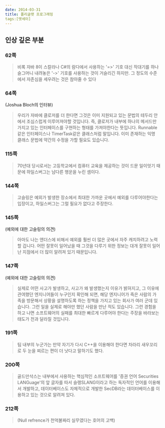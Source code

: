 ```yaml
---
date: 2014-03-31
title: 폴리글랫 프로그래밍
tags:[엣세이]
---
```


## 인상 깊은 부분



### 62쪽

> 비록 자바 8이 스칼라나 C#의 람다에서 사용하는 '=>' 기호 대신 작대기를 하나 슬그머니 내려놓은 '->' 기호를 사용하는 것이 거슬리긴 하지만. 그 정도의 수준에서 자존심을 세우려는 것은 참아줄 수 있다



### 64쪽

(Joshua Bloch의 인터뷰)
> 우리가 자바에 클로저를 더 한다면 그것은 이미 지원되고 있는 문법의 테두리 안에서 조심스럽게 이루어져야할 것입니다.
> 즉, 클로저가 내부에 하나의 메서드만 가지고 있는 인터페이스를 구현하는 형태를 가져야한다는 뜻입니다.  Runnable 같은 인터페이스나 TimerTask같은 클래스처럼 말입니다. 이미 존재하는 익명 클래스 문법에 약간의 수정을 가할 필요도 있습니다.



### 115쪽
> 70년대 당시로서는 고등학교에서 컴퓨터 교육을 제공하는 것이 드문 일이엇기 때문에 하일스버그는 남다른 행운을 누린 셈이다.

### 144쪽
> 고슬링은 예외가 발생한 장소에서 최대한 가까운 곳에서 예외를 다루어야한다는 입장이고, 하일스버그는 그럴 필요가 없다고 주장한다.

### 145쪽
(예외에 대한 고슬링의 의견)

>  아마도 나는 앤더스에 비해서 예외를 훨씬 더 많은 곳에서 자주 캐치하려고 노력할 겁니다. 어떤 잘못이 일어났을 때 그것을 다루기 위한 정보는 대개 잘못이 일어난 지점에서 더 많이 알려져 있기 때문입니다.

### 147쪽
(예외에 대한 고슬링의 의견)

> 실제로 어떤 사고가 발생하고, 사고가 왜 발생했는지 이유가 밝혀지고, 그 이유에 관여했던 엔지니어들이 누구인지 확인해 되면, 해당 엔지니어가 죽은 사람의 가족을 방문해서 상황을 설명하도록 하는  정책을 가지고 있는 회사가 여러 군데 있습니다. 그런 일을 실제로 해야만 했던 사람을 만난 적도 있습니다. 그런 경험을 하고 나면 소프트웨어의 실패를 최대한 빠르게 다루어야 한다는 주장을 바라보는 태도가 전과 달라질 것입니다.

### 191쪽
> 팀 내부의 누군가는 만약 자기가 다시 C++을 이용해야 한다면 차라리 새우꼬리로 두 눈을 찌르는 편이 더 낫다고 말하기도 했다.

### 200쪽
> 골드만삭스는 내부에서 사용하는 핵심적인 소프트웨어를 '증권 언어 Securities LANGuage'의 앞 글자를 따서 슬랭SLANG이라고 하는 독자적인 언어를 이용해서 개발하고, 데이터베이스도 자체적으로 개발한 SecDB라는 데이터베이스를 이용하고 있는 것으로 알려져 있다.

### 212쪽
> (Null refrence가 천억불짜리 실무였다는 호어의 고백)

